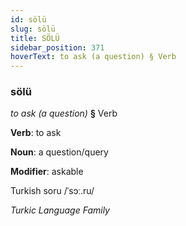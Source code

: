 ```yaml
---
id: sölü
slug: sölü
title: SÖLÜ
sidebar_position: 371
hoverText: to ask (a question) § Verb
---
```


### sölü

*to ask (a question)* **§** Verb

**Verb**: to ask

**Noun**: a question/query

**Modifier**: askable

Turkish soru /ˈsɔː.ru/

*Turkic Language Family*